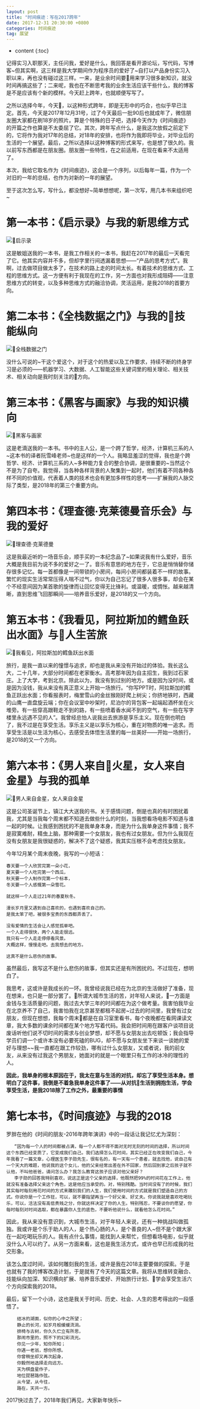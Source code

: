 ```yaml
---
layout: post
title: "时间痕迹：写在2017跨年"
date: 2017-12-31 20:30:00 +0800 
categories: 时间痕迹
tag: 展望
---
```

* content
{:toc}

记得实习入职那天，主任问我，爱好是什么，我回答是看开源论坛，写代码，写博客~但其实啊，这三样是我大学期间作为程序员的爱好了~自打以产品身份实习入职以来，再也没有碰过这三样。一来，是业余时间要用来学习很多新知识，就没时间再搞这些了；二来呢，我也在不断思考我的业余生活应该干些什么，我的博客是不是应该有个新的模样。今天赶上跨年，也就顺便写写了。

<!-- more -->

之所以选择今年，今天，以这种形式跨年，即是无形中的巧合，也似乎早已注定。首先，今天是2017年12月31号，过了今天最后一批90后也就成年了，微信朋友圈大家都在刷18岁的照片。算是个特殊的日子吧，选择今天作为《时间痕迹》的开篇之作也算是不太委屈了它。其次，跨年写点什么，是我这次放假之前定下的，它将作为我对17年的总结，对18年的安排，也将作为我即将毕业，对毕业后的生活的一个展望。最后，之所以选择以这种博客的形式来写，也是想了很久的。我以前写东西都是在朋友圈。朋友圈一些特性，在之前适用，在现在看来不太适用了。

本次，我给它取名作为《时间痕迹》，这会是一个序列，以后每年一篇，作为一个对旧的一年的总结，也作为对新的一年的展望。

至于这次怎么写，写什么，都没想好~简单想想呢，第一次写，用几本书来组织吧~

# 第一本书：《启示录》与我的新思维方式

![启示录](/styles/posts/2017_4/20171231_qishilu.jpeg)

这是敏姐送我的一本书，是我工作相关的一本书，我赶在2017年的最后一天看完了它。他其实内容并不多，但却字里行间透漏着思想——“产品的思考方式”。我啊，过去做项目做太多了，在技术的路上走的时间太长。有着技术的思维方式、工程的思维方式。这一方便有利于我现在的工作，另一方面也对我形成阻碍——注意思维方式的转变，以及多种思维方式的融洽协调，灵活运用，是我2018的首要方向。


# 第二本书：《全栈数据之门》与我的技能纵向

![全栈数据之门](/styles/posts/2017_4/20171231_quanzhanshuju.jpeg)

没什么可说的~干这个爱这个，对于这个的热爱以及工作要求，持续不断的终身学习是必须的——机器学习、大数据、人工智能这些关键词里的相关理论、相关技术、相关动向是我时刻关注的方向。

# 第三本书：《黑客与画家》与我的知识横向

![黑客与画家](/styles/posts/2017_4/20171231_heikehuajia.jpeg)

这是老滴送我的一本书。书中的主人公，是一个跨了哲学，经济，计算机三系的人~这本书的译者阮雪峰老师~也是这样的一个人。我略显羞涩的觉得，我也是个跨哲学、经济、计算机三系的人~多种能力复合的整合协调，是很重要的~当然这个不是为了自夸。我觉得，当各种各样背景的人聚集到一起时，他们有着不同各种各样不同的价值观，代表着人类的技术也会有更加多样性的思考——扩展我的人脉交际了类型，是2018年的第三个重要方向。

# 第四本书：《理查德·克莱德曼音乐会》与我的爱好

![理查德·克莱德曼](/styles/posts/2017_4/20171231_lichade.jpeg)

这是我最近听的一场音乐会，顺手买的一本纪念品了~如果说我有什么爱好，音乐大概是我目前为说不多的爱好之一了。音乐有意思的地方在于，它总是悄悄替你储存很多记忆。每一首都像是一间带锁的小房间，每间小房间都装着不一样的故事。繁忙的现实生活常常压得人喘不过气，你以为自己忘记了很多人很多事，却会在某个不经意间因为某首歌的旋律而让回忆变得无比锋利。或温暖，或惆怅。越来越清晰，直到思维飞回那瞬间——培养音乐爱好，是2018的又一个方向。

# 第五本书：《我看见，阿拉斯加的鳕鱼跃出水面》与人生苦旅

![我看见，阿拉斯加的鳕鱼跃出水面](/styles/posts/2017_4/20171231_xueyu.jpeg)

旅行，是我一直以来的憧憬与追求，却也是我从来没有开始过的体验。我长这么大，二十几年，大部分时间都在老家衡水。高考那年因为自主招生，我到过石家庄。上了大学，考到北京。除此以为，我没有到过别的地方。或是因为没时间，或是因为没钱，我从来没有真正意义上开始一场旅行。“你写PPT时，阿拉斯加的鳕鱼正跃出水面；你看报表时，梅里雪山的金丝猴刚好爬上树尖；你挤地铁时，西藏的山鹰一直盘旋云端；你在会议室中吵架时，尼泊尔的背包客一起端起酒杯坐在火堆旁。有一些穿高跟鞋走不到的路，有一些喷着香水闻不到的空气，有一些在写字楼里永远遇不见的人”。我曾经总怕人说我出去旅游是享乐主义。现在倒也明白了，我不过是在享受生活。享乐主义是以享乐为核心，重在对物质的唯一追求。而享受生活是以生活为核心，去感受去体悟生活里的每一丝美好——开始一场旅行，是2018的又一个方向。

# 第六本书：《男人来自火星，女人来自金星》与我的孤单

![男人来自金星，女人来自金星](/styles/posts/2017_4/20171231_nanrennvren.jpeg)

这是公司圣诞节上，镇江大大送我的书。关于感情问题，倒是也真的有时困扰着我，尤其是当我每个周末都不知道去做些什么的时刻，当我想看场电影不知道与谁一起的时候。让我感到困扰的不是我单身本身，而是为什么我单身这件事情；我不是寂寞难耐，精虫上脑，那种需要一个女朋友，我也有过女朋友。但为什么我现在没有女朋友是我很疑惑的，解决不了这个疑惑，我其实压根不会考虑找女朋友。

今年12月某个周末夜晚，我写的一小短话：

    春天要一个人欣赏完第一朵小花，  
    夏天要一个人吃完第一个西瓜，  
    秋天要一个人制作完第一个标本，  
    冬天要一个人感慨第一朵雪花。  
    
    就这样一个人走过21年的春夏秋冬。
    
    漫长岁月里又遇到自己喜欢的，也遇到喜欢自己的。
    是我太笨了吧，被很多宝贵的东西都弄丢了。
    
    没有爱情的生活会让人感觉孤单吧。
    一个人走得很快，两个人能走很远。
    我只有一个人走走停停看风景。
    大概这样，慢慢走吧。去我想去的地方。
    
    这真不是什么悲伤的故事。

虽然最后，我写这不是什么悲伤的故事，但其实还是有所困扰的。不过现在，想明白了。

我思考，这或许是我成长的一环。我曾经说我已经在为北京的生活做好了准备，现在想来，也只是一部分罢了。所谓大城市生活的苦，对年轻人来说，一方面是金钱与生活质量的问题，我过去大学三年的时间都在为这个做考量。我害怕我毕业在北京养不了自己，我害怕我在北京甚至都租不起房~过去的时间里，我曾有过女朋友，但现在想想，我每个周末都是在自习室里看书，每个夜晚都在看网课读文章，我大多数的课余时间都在某个地方写着代码。我会把时间用在跟客户谈项目说废话听他们说不切时间的需求与创业梦想，却不愿与女朋友出去吃顿饭；我会指导学员们调一个或许本没有必要死磕的BUG，却不愿与女朋友坐下来谈一谈她的爱好与理想~~我一直都在跟工作较劲，哪有过什么女朋友，又或者说，我的前女友，从来没有过我这个男朋友，她面对的就是一个眼里只有工作的冰冷的理性的人。

**因此，我单身的根本原因在于，我太在意与生活的对抗，却忘了享受生活本身。想明白了这件事，我倒是不着急我单身这件事了——从对抗生活到拥抱生活，学会享受生活，是我2018除了工作之外，最重要的事情**

# 第七本书，《时间痕迹》与我的2018

罗胖在他的《时间的朋友-2016年跨年演讲》中的一段话让我记忆尤为深刻：

       “因为每一个人的时间都被占满，每一个人都不得不面对无时无刻的时间的选择，所以时间这个东西已经变质了，它变成我们自己。我们选择怎么花时间，其实已经正在改变我们自己，今年我看了一篇文章，心理医生李子勋先生，很有名的，有一天有一个患者，就去找他，说自己有一个天大的难题，他说我的这个女儿，他的父亲经常出差在外不回家，然后回到家之后孩子就不认他，不叫他爸爸，请问怎么办？我怎么教育这孩子应该对他父亲好？
       李子勋的回答我特别喜欢，说这正是这个父亲的选择，他既然把99%的时间花在工作上，他就没有准备选择父亲这个角色，这是他应当承受的。对，特别残酷。当时间没有了的时候，我们其实每时每刻用花时间的方式来雕刻我们的人生，我们使用时间的方式就是我们塑造自己的方式。你说你是一个工作狂，可以，就不要指望再当一个好父亲、好丈夫。你说我就是喜欢吃喝玩乐，可以，活法没有高低贵贱之分，你就这样决定了你的人生。特别残忍，不要谈你的愿望，你每时每刻对时间选取，都在暴露你人生的底色，不要听他说什么，就看他怎么花时间。”

因此，我从来没有意识到，大城市生活，对于年轻人来说，还有一种挑战叫做孤独。我或许是个乐于助人的人，是个热心肠的人，是个善良的人~但不是个跟大家在一起吃喝玩乐的人。我有点什么事情，能找到人来帮忙，但想看场电影，似乎就没什么人可以约了。从另一方面来看，这也是我生活方式，或许也早已形成我的社交形象。

该怎么度过时间，该如何雕刻我的生活，或许是我在2018主要要做的探索。于是也就有了我的博客改造计划，于是就有了今天的这篇文章。我将从思维转变融合、技能纵向加深、知识横向扩展、培养音乐爱好、开始旅行计划、学会享受生活六个方向探索我的2018。

最后，留下一个小诗，这也是我关于时间、历史、社会、人生的思考得出的一段感悟了。

        结冰的湖面，似你的心中之所望；
        静止的长河，如岁月般缓缓流淌。
        排椅与古树，你久久伫立有所思，
        那闹市里的，照不下的幻彩流光。
        你见一少年，知你所知；
        你遇一老翁，想你所想。
        你曾稍坐却又再次起身，
        你毅然地选择走向远方。
        天为棋盘星作子，
        地位琵琶路作弦。
        从今望，从今往，
        路在，天共一方。

2017快过去了，2018年我们再见，大家新年快乐~